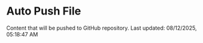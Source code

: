 # Auto Push File

Content that will be pushed to GitHub repository.
Last updated: 08/12/2025, 05:18:47 AM